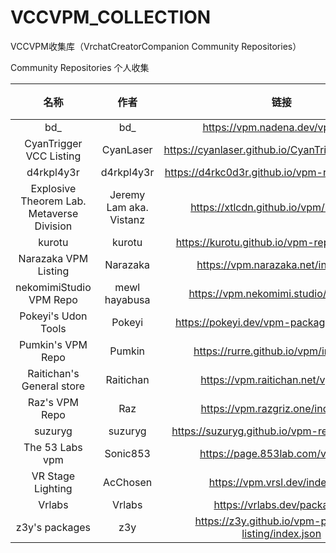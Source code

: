 # VCCVPM_COLLECTION
 VCCVPM收集库（VrchatCreatorCompanion Community Repositories）

Community Repositories
个人收集

| 名称 | 作者 | 链接 | 备注 |
| :---: | :---: | :---: | :---: |
|  bd_    |   bd_   |  https://vpm.nadena.dev/vpm.json    |      |
|  CyanTrigger VCC Listing    |  CyanLaser    |  https://cyanlaser.github.io/CyanTrigger/index.json    |      |
|  d4rkpl4y3r    |  d4rkpl4y3r    | https://d4rkc0d3r.github.io/vpm-repos/main.json     |      |
|  Explosive Theorem Lab. Metaverse Division    |  Jeremy Lam aka. Vistanz    | https://xtlcdn.github.io/vpm/index.json     |      |
|  kurotu    |  kurotu    | https://kurotu.github.io/vpm-repos/vpm.json     |      |
|   Narazaka VPM Listing   |  Narazaka    | https://vpm.narazaka.net/index.json     |      |
|  nekomimiStudio VPM Repo    | mewl hayabusa     |  https://vpm.nekomimi.studio/index.json    |      |
|  Pokeyi's Udon Tools    |  Pokeyi    |  https://pokeyi.dev/vpm-packages/index.json    |      |
| Pumkin's VPM Repo     | Pumkin     |  https://rurre.github.io/vpm/index.json    |      |
|  Raitichan's General store    |  Raitichan    |  https://vpm.raitichan.net/vpm.json    |      |
|  Raz's VPM Repo    | Raz     | https://vpm.razgriz.one/index.json     |      |
|  suzuryg    |  suzuryg    |  https://suzuryg.github.io/vpm-repos/vpm.json    |      |
|  The 53 Labs vpm    |  Sonic853    |   https://page.853lab.com/vpm.json   |      |
|  VR Stage Lighting    | AcChosen     |   https://vpm.vrsl.dev/index.json   |      |
|  Vrlabs    |  Vrlabs    | https://vrlabs.dev/packages/     |      |
|  z3y's packages    |  z3y    | https://z3y.github.io/vpm-package-listing/index.json     |      |
